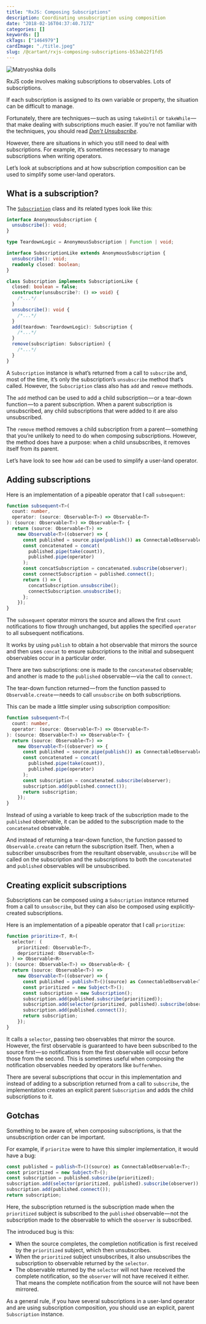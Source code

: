 ```yaml
---
title: "RxJS: Composing Subscriptions"
description: Coordinating unsubscription using composition
date: "2018-02-16T04:37:40.717Z"
categories: []
keywords: []
ckTags: ["1464979"]
cardImage: "./title.jpeg"
slug: /@cartant/rxjs-composing-subscriptions-b53ab22f1fd5
---
```


![Matryoshka dolls](title.jpeg "Photo by Bradley Davis on Flickr")

RxJS code involves making subscriptions to observables. Lots of subscriptions.

If each subscription is assigned to its own variable or property, the situation can be difficult to manage.

Fortunately, there are techniques — such as using `takeUntil` or `takeWhile` — that make dealing with subscriptions much easier. If you’re not familiar with the techniques, you should read [_Don’t Unsubscribe_](https://medium.com/@benlesh/rxjs-dont-unsubscribe-6753ed4fda87).

However, there are situations in which you still need to deal with subscriptions. For example, it’s sometimes necessary to manage subscriptions when writing operators.

Let’s look at subscriptions and at how subscription composition can be used to simplify some user-land operators.

## What is a subscription?

The [`Subscription`](https://github.com/ReactiveX/rxjs/blob/5.5.6/src/Subscription.ts) class and its related types look like this:

```ts
interface AnonymousSubscription {
  unsubscribe(): void;
}

type TeardownLogic = AnonymousSubscription | Function | void;

interface SubscriptionLike extends AnonymousSubscription {
  unsubscribe(): void;
  readonly closed: boolean;
}

class Subscription implements SubscriptionLike {
  closed: boolean = false;
  constructor(unsubscribe?: () => void) {
    /*...*/
  }
  unsubscribe(): void {
    /*...*/
  }
  add(teardown: TeardownLogic): Subscription {
    /*...*/
  }
  remove(subscription: Subscription) {
    /*...*/
  }
}
```

A `Subscription` instance is what’s returned from a call to `subscribe` and, most of the time, it’s only the subscription’s `unsubscribe` method that’s called. However, the `Subscription` class also has `add` and `remove` methods.

The `add` method can be used to add a child subscription — or a tear-down function — to a parent subscription. When a parent subscription is unsubscribed, any child subscriptions that were added to it are also unsubscribed.

The `remove` method removes a child subscription from a parent — something that you’re unlikely to need to do when composing subscriptions. However, the method does have a purpose: when a child unsubscribes, it removes itself from its parent.

Let’s have look to see how `add` can be used to simplify a user-land operator.

## Adding subscriptions

Here is an implementation of a pipeable operator that I call `subsequent`:

```ts
function subsequent<T>(
  count: number,
  operator: (source: Observable<T>) => Observable<T>
): (source: Observable<T>) => Observable<T> {
  return (source: Observable<T>) =>
    new Observable<T>((observer) => {
      const published = source.pipe(publish()) as ConnectableObservable<T>;
      const concatenated = concat(
        published.pipe(take(count)),
        published.pipe(operator)
      );
      const concatSubscription = concatenated.subscribe(observer);
      const connectSubscription = published.connect();
      return () => {
        concatSubscription.unsubscribe();
        connectSubscription.unsubscribe();
      };
    });
}
```

The `subsequent` operator mirrors the source and allows the first `count` notifications to flow through unchanged, but applies the specified `operator` to all subsequent notifications.

It works by using `publish` to obtain a hot observable that mirrors the source and then uses `concat` to ensure subscriptions to the initial and subsequent observables occur in a particular order.

There are two subscriptions: one is made to the `concatenated` observable; and another is made to the `published` observable — via the call to `connect`.

The tear-down function returned — from the function passed to `Observable.create` — needs to call `unsubscribe` on both subscriptions.

This can be made a little simpler using subscription composition:

```ts
function subsequent<T>(
  count: number,
  operator: (source: Observable<T>) => Observable<T>
): (source: Observable<T>) => Observable<T> {
  return (source: Observable<T>) =>
    new Observable<T>((observer) => {
      const published = source.pipe(publish()) as ConnectableObservable<T>;
      const concatenated = concat(
        published.pipe(take(count)),
        published.pipe(operator)
      );
      const subscription = concatenated.subscribe(observer);
      subscription.add(published.connect());
      return subscription;
    });
}
```

Instead of using a variable to keep track of the subscription made to the `published` observable, it can be added to the subscription made to the `concatenated` observable.

And instead of returning a tear-down function, the function passed to `Observable.create` can return the subscription itself. Then, when a subscriber unsubscribes from the resultant observable, `unsubscribe` will be called on the subscription and the subscriptions to both the `concatenated` and `published` observables will be unsubscribed.

## Creating explicit subscriptions

Subscriptions can be composed using a `Subscription` instance returned from a call to `unsubscribe`, but they can also be composed using explicitly-created subscriptions.

Here is an implementation of a pipeable operator that I call `prioritize`:

```ts
function prioritize<T, R>(
  selector: (
    prioritized: Observable<T>,
    deprioritized: Observable<T>
  ) => Observable<R>
): (source: Observable<T>) => Observable<R> {
  return (source: Observable<T>) =>
    new Observable<T>((observer) => {
      const published = publish<T>()(source) as ConnectableObservable<T>;
      const prioritized = new Subject<T>();
      const subscription = new Subscription();
      subscription.add(published.subscribe(prioritized));
      subscription.add(selector(prioritized, published).subscribe(observer));
      subscription.add(published.connect());
      return subscription;
    });
}
```

It calls a `selector`, passing two observables that mirror the source. However, the first observable is guaranteed to have been subscribed to the source first — so notifications from the first observable will occur before those from the second. This is sometimes useful when composing the notification observables needed by operators like `bufferWhen`.

There are several subscriptions that occur in this implementation and instead of adding to a subscription returned from a call to `subscribe`, the implementation creates an explicit parent `Subscription` and adds the child subscriptions to it.

## Gotchas

Something to be aware of, when composing subscriptions, is that the unsubscription order can be important.

For example, if `prioritze` were to have this simpler implementation, it would have a bug:

```ts
const published = publish<T>()(source) as ConnectableObservable<T>;
const prioritized = new Subject<T>();
const subscription = published.subscribe(prioritized);
subscription.add(selector(prioritized, published).subscribe(observer));
subscription.add(published.connect());
return subscription;
```

Here, the subscription returned is the subscription made when the `prioritized` subject is subscribed to the `published` observable — not the subscription made to the observable to which the `observer` is subscribed.

The introduced bug is this:

- When the source completes, the completion notification is first received by the `prioritized` subject, which then unsubscribes.
- When the `prioritized` subject unsubscribes, it also unsubscribes the subscription to observable returned by the `selector`.
- The observable returned by the `selector` will not have received the complete notification, so the `observer` will not have received it either. That means the complete notification from the source will not have been mirrored.

As a general rule, if you have several subscriptions in a user-land operator and are using subscription composition, you should use an explicit, parent `Subscription` instance.
